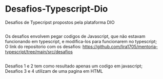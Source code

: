 # Desafios-Typescript-Dio
Desafios de Typecripst propostos pela plataforma DIO
##
Os desafios envolvem pegar codigos de Javascript, que não estavam funcionando em typescript, e modifica-los para funcionarem no typescript;
O link do repositorio com os desafios: https://github.com/lira1705/mentoria-typescript/tree/main/src/desafios
##
Desafios 1 e 2 tem como resultado apenas um codigo em javascript;
Desafios 3 e 4 utilizam de uma pagina em HTML
